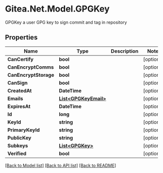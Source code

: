 # Gitea.Net.Model.GPGKey
GPGKey a user GPG key to sign commit and tag in repository

## Properties

Name | Type | Description | Notes
------------ | ------------- | ------------- | -------------
**CanCertify** | **bool** |  | [optional] 
**CanEncryptComms** | **bool** |  | [optional] 
**CanEncryptStorage** | **bool** |  | [optional] 
**CanSign** | **bool** |  | [optional] 
**CreatedAt** | **DateTime** |  | [optional] 
**Emails** | [**List&lt;GPGKeyEmail&gt;**](GPGKeyEmail.md) |  | [optional] 
**ExpiresAt** | **DateTime** |  | [optional] 
**Id** | **long** |  | [optional] 
**KeyId** | **string** |  | [optional] 
**PrimaryKeyId** | **string** |  | [optional] 
**PublicKey** | **string** |  | [optional] 
**Subkeys** | [**List&lt;GPGKey&gt;**](GPGKey.md) |  | [optional] 
**Verified** | **bool** |  | [optional] 

[[Back to Model list]](../README.md#documentation-for-models) [[Back to API list]](../README.md#documentation-for-api-endpoints) [[Back to README]](../README.md)

